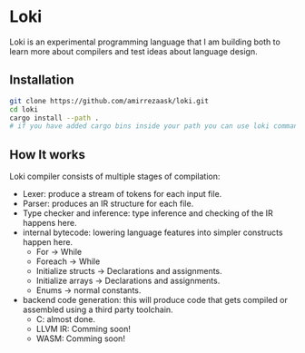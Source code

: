 # Loki

Loki is an experimental programming language that I am building both to learn more about compilers and test ideas about language design.

## Installation

```bash
git clone https://github.com/amirrezaask/loki.git
cd loki
cargo install --path .
# if you have added cargo bins inside your path you can use loki command.
```

## How It works

Loki compiler consists of multiple stages of compilation:

- Lexer: produce a stream of tokens for each input file.
- Parser: produces an IR structure for each file.
- Type checker and inference: type inference and checking of the IR happens here.
- internal bytecode: lowering language features into simpler constructs happen here.
    * For -> While
    * Foreach -> While
    * Initialize structs -> Declarations and assignments.
    * Initialize arrays -> Declarations and assignments.
    * Enums -> normal constants.
- backend code generation: this will produce code that gets compiled or assembled using a third party toolchain. 
    * C: almost done.
    * LLVM IR: Comming soon! 
    * WASM: Comming soon!
